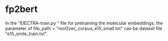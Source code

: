 # fp2bert
In the "EIECTRA-train.py " file for pretraining the molecular embeddings, the parameter of file_path = "mol2vec_corpus_e15_small.txt" can be dataset file "e15_smile_train.txt".
